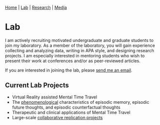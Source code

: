[Home](https://jaredbranch.github.io/) | [Lab](https://jaredbranch.github.io/lab) | [Research](https://jaredbranch.github.io/research) | [Media](https://jaredbranch.github.io/media)
# Lab

I am actively recruiting motivated undergraduate and graduate students to join my laboratory. As a member of the laboratory, you will gain experience collecting and analyzing data, writing in APA style, and designing research projects. I am especially interested in mentoring students who wish to present their work at conferences and/or as peer-reviewed articles. 

If you are interested in joining the lab, please [send me an email](mailto:Jared.Branch@Avila.edu).

## Current Lab Projects
* Virtual Reality assisted Mental Time Travel
* The [phenomenological](https://plato.stanford.edu/entries/phenomenology/) characteristics of episodic memory, episodic future thoughts, and episodic counterfactual thoughts
* Therapeutic and clinical applications of Mental Time Travel
* Large-scale [collaborative replication projects](https://osf.io/wfc6u/)


